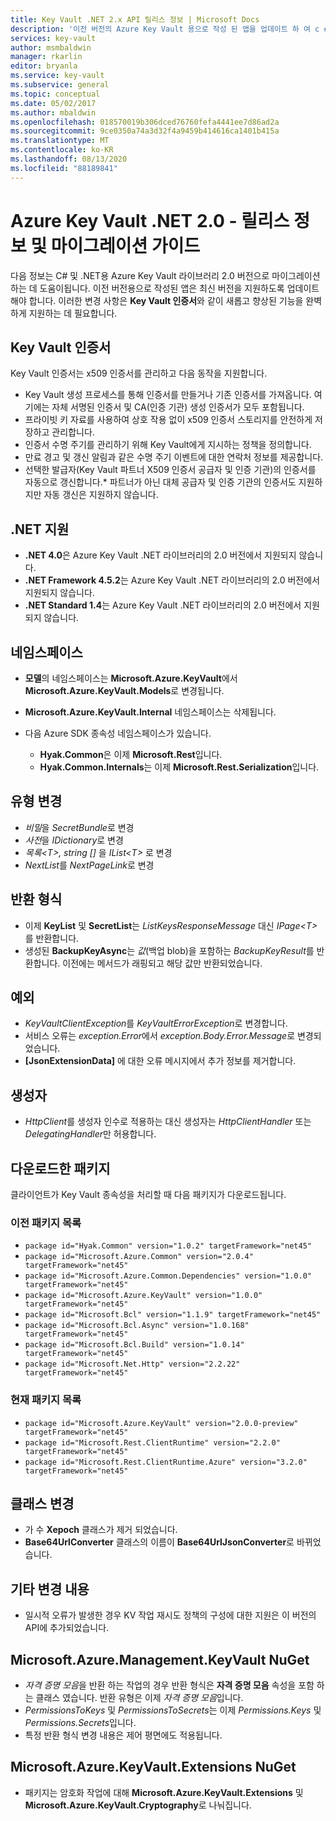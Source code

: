 ```yaml
---
title: Key Vault .NET 2.x API 릴리스 정보 | Microsoft Docs
description: '이전 버전의 Azure Key Vault 용으로 작성 된 앱을 업데이트 하 여 c # 및 .NET 용 Azure Key Vault 라이브러리의 2.0 버전을 사용 하는 방법에 대해 알아봅니다.'
services: key-vault
author: msmbaldwin
manager: rkarlin
editor: bryanla
ms.service: key-vault
ms.subservice: general
ms.topic: conceptual
ms.date: 05/02/2017
ms.author: mbaldwin
ms.openlocfilehash: 018570019b306dced76760fefa4441ee7d86ad2a
ms.sourcegitcommit: 9ce0350a74a3d32f4a9459b414616ca1401b415a
ms.translationtype: MT
ms.contentlocale: ko-KR
ms.lasthandoff: 08/13/2020
ms.locfileid: "88189841"
---
```

# <a name="azure-key-vault-net-20---release-notes-and-migration-guide"></a>Azure Key Vault .NET 2.0 - 릴리스 정보 및 마이그레이션 가이드
다음 정보는 C# 및 .NET용 Azure Key Vault 라이브러리 2.0 버전으로 마이그레이션하는 데 도움이됩니다.  이전 버전용으로 작성된 앱은 최신 버전을 지원하도록 업데이트해야 합니다.  이러한 변경 사항은 **Key Vault 인증서**와 같이 새롭고 향상된 기능을 완벽하게 지원하는 데 필요합니다.

## <a name="key-vault-certificates"></a>Key Vault 인증서

Key Vault 인증서는 x509 인증서를 관리하고 다음 동작을 지원합니다.  

* Key Vault 생성 프로세스를 통해 인증서를 만들거나 기존 인증서를 가져옵니다. 여기에는 자체 서명된 인증서 및 CA(인증 기관) 생성 인증서가 모두 포함됩니다.
* 프라이빗 키 자료를 사용하여 상호 작용 없이 x509 인증서 스토리지를 안전하게 저장하고 관리합니다.  
* 인증서 수명 주기를 관리하기 위해 Key Vault에게 지시하는 정책을 정의합니다.  
* 만료 경고 및 갱신 알림과 같은 수명 주기 이벤트에 대한 연락처 정보를 제공합니다.  
* 선택한 발급자(Key Vault 파트너 X509 인증서 공급자 및 인증 기관)의 인증서를 자동으로 갱신합니다.* 파트너가 아닌 대체 공급자 및 인증 기관의 인증서도 지원하지만 자동 갱신은 지원하지 않습니다.  

## <a name="net-support"></a>.NET 지원

* **.NET 4.0**은 Azure Key Vault .NET 라이브러리의 2.0 버전에서 지원되지 않습니다.
* **.NET Framework 4.5.2**는 Azure Key Vault .NET 라이브러리의 2.0 버전에서 지원되지 않습니다.
* **.NET Standard 1.4**는 Azure Key Vault .NET 라이브러리의 2.0 버전에서 지원되지 않습니다.

## <a name="namespaces"></a>네임스페이스

* **모델**의 네임스페이스는 **Microsoft.Azure.KeyVault**에서 **Microsoft.Azure.KeyVault.Models**로 변경됩니다.
* **Microsoft.Azure.KeyVault.Internal** 네임스페이스는 삭제됩니다.
* 다음 Azure SDK 종속성 네임스페이스가 있습니다. 

    - **Hyak.Common**은 이제 **Microsoft.Rest**입니다.
    - **Hyak.Common.Internals**는 이제 **Microsoft.Rest.Serialization**입니다.

## <a name="type-changes"></a>유형 변경

* *비밀*을 *SecretBundle*로 변경
* *사전*을 *IDictionary*로 변경
* *목록\<T>, string []* 을 *IList\<T>* 로 변경
* *NextList*를 *NextPageLink*로 변경

## <a name="return-types"></a>반환 형식

* 이제 **KeyList** 및 **SecretList**는 *ListKeysResponseMessage* 대신 *IPage\<T>* 를 반환합니다.
* 생성된 **BackupKeyAsync**는 *값*(백업 blob)을 포함하는 *BackupKeyResult*를 반환합니다. 이전에는 메서드가 래핑되고 해당 값만 반환되었습니다.

## <a name="exceptions"></a>예외

* *KeyVaultClientException*를 *KeyVaultErrorException*로 변경합니다.
* 서비스 오류는 *exception.Error*에서 *exception.Body.Error.Message*로 변경되었습니다.
* **[JsonExtensionData]** 에 대한 오류 메시지에서 추가 정보를 제거합니다.

## <a name="constructors"></a>생성자

* *HttpClient*를 생성자 인수로 적용하는 대신 생성자는 *HttpClientHandler* 또는 *DelegatingHandler*만 허용합니다.

## <a name="downloaded-packages"></a>다운로드한 패키지

클라이언트가 Key Vault 종속성을 처리할 때 다음 패키지가 다운로드됩니다.

### <a name="previous-package-list"></a>이전 패키지 목록

* `package id="Hyak.Common" version="1.0.2" targetFramework="net45"`
* `package id="Microsoft.Azure.Common" version="2.0.4" targetFramework="net45"`
* `package id="Microsoft.Azure.Common.Dependencies" version="1.0.0" targetFramework="net45"`
* `package id="Microsoft.Azure.KeyVault" version="1.0.0" targetFramework="net45"`
* `package id="Microsoft.Bcl" version="1.1.9" targetFramework="net45"`
* `package id="Microsoft.Bcl.Async" version="1.0.168" targetFramework="net45"`
* `package id="Microsoft.Bcl.Build" version="1.0.14" targetFramework="net45"`
* `package id="Microsoft.Net.Http" version="2.2.22" targetFramework="net45"`

### <a name="current-package-list"></a>현재 패키지 목록

* `package id="Microsoft.Azure.KeyVault" version="2.0.0-preview" targetFramework="net45"`
* `package id="Microsoft.Rest.ClientRuntime" version="2.2.0" targetFramework="net45"`
* `package id="Microsoft.Rest.ClientRuntime.Azure" version="3.2.0" targetFramework="net45"`

## <a name="class-changes"></a>클래스 변경

* 가 수 **Xepoch** 클래스가 제거 되었습니다.
* **Base64UrlConverter** 클래스의 이름이 **Base64UrlJsonConverter**로 바뀌었습니다.

## <a name="other-changes"></a>기타 변경 내용

* 일시적 오류가 발생한 경우 KV 작업 재시도 정책의 구성에 대한 지원은 이 버전의 API에 추가되었습니다.

## <a name="microsoftazuremanagementkeyvault-nuget"></a>Microsoft.Azure.Management.KeyVault NuGet

* *자격 증명 모음*을 반환 하는 작업의 경우 반환 형식은 **자격 증명 모음** 속성을 포함 하는 클래스 였습니다. 반환 유형은 이제 *자격 증명 모음*입니다.
* *PermissionsToKeys* 및 *PermissionsToSecrets*는 이제 *Permissions.Keys* 및 *Permissions.Secrets*입니다.
* 특정 반환 형식 변경 내용은 제어 평면에도 적용됩니다.

## <a name="microsoftazurekeyvaultextensions-nuget"></a>Microsoft.Azure.KeyVault.Extensions NuGet

* 패키지는 암호화 작업에 대해 **Microsoft.Azure.KeyVault.Extensions** 및 **Microsoft.Azure.KeyVault.Cryptography**로 나눠집니다.

